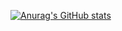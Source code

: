 [![Anurag's GitHub stats](https://github-readme-stats.vercel.app/api?username=wildtime729)](https://github.com/anuraghazra/github-readme-stats)